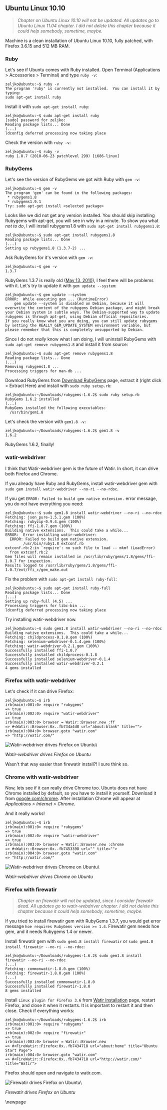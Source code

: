 ## Ubuntu Linux 10.10

> *Chapter on Ubuntu Linux 10.10 will not be updated. All updates go to Ubuntu Linux 11.04 chapter. I did not delete this chapter because it could help somebody, sometime, maybe.*

Machine is a clean installation of Ubuntu Linux 10.10, fully patched, with Firefox 3.6.15 and 512 MB RAM.

### Ruby

Let's see if Ubuntu comes with Ruby installed. Open Terminal (Applications > Accessories > Terminal) and type `ruby -v`:

    zeljko@ubuntu:~$ ruby -v
    The program 'ruby' is currently not installed.  You can install it by typing:
    sudo apt-get install ruby

Install it with `sudo apt-get install ruby`:

    zeljko@ubuntu:~$ sudo apt-get install ruby
    [sudo] password for zeljko: 
    Reading package lists... Done
    (...)
    ldconfig deferred processing now taking place

Check the version with `ruby -v`:

    zeljko@ubuntu:~$ ruby -v
    ruby 1.8.7 (2010-06-23 patchlevel 299) [i686-linux]

### RubyGems

Let's see the version of RubyGems we got with Ruby with `gem -v`:

    zeljko@ubuntu:~$ gem -v
    The program 'gem' can be found in the following packages:
     * rubygems1.8
     * rubygems1.9.1
    Try: sudo apt-get install <selected package>

Looks like we did not get any version installed. You should skip installing Rubygems with apt-get, you will see in why in a minute. To show you what *not to do*, I will install rubygems1.8 with `sudo apt-get install rubygems1.8`:

    zeljko@ubuntu:~$ sudo apt-get install rubygems1.8
    Reading package lists... Done
    (...)
    Setting up rubygems1.8 (1.3.7-2) ...

Ask RubyGems for it's version with `gem -v`:

    zeljko@ubuntu:~$ gem -v
    1.3.7

RubyGems 1.3.7 is really old ([May 13, 2010][137]), I feel there will be problems with it. Let's try to update it with `gem update --system`:

    zeljko@ubuntu:~$ gem update --system
    ERROR:  While executing gem ... (RuntimeError)
        gem update --system is disabled on Debian, because it will overwrite the content of the rubygems Debian package, and might break your Debian system in subtle ways. The Debian-supported way to update rubygems is through apt-get, using Debian official repositories.
    If you really know what you are doing, you can still update rubygems by setting the REALLY_GEM_UPDATE_SYSTEM environment variable, but please remember that this is completely unsupported by Debian.

Since I do not *really* know what I am doing, I will uninstall RubyGems with `sudo apt-get remove rubygems1.8` and install it from source:

    zeljko@ubuntu:~$ sudo apt-get remove rubygems1.8
    Reading package lists... Done
    (...)
    Removing rubygems1.8 ...
    Processing triggers for man-db ...

Download RubyGems from [Download RubyGems][gems] page, extract it (right click > Extract Here) and install with `sudo ruby setup.rb`:

    zeljko@ubuntu:~/Downloads/rubygems-1.6.2$ sudo ruby setup.rb 
    RubyGems 1.6.2 installed
    (...)
    RubyGems installed the following executables:
      /usr/bin/gem1.8

Let's check the version with `gem1.8 -v`:

    zeljko@ubuntu:~/Downloads/rubygems-1.6.2$ gem1.8 -v
    1.6.2

RubyGems 1.6.2, finally!

### watir-webdriver

I think that Watir-webdriver gem is the future of Watir. In short, it can drive both Firefox and Chrome.

If you already have Ruby and RubyGems, install watir-webdriver gem with `sudo gem install watir-webdriver --no-ri --no-rdoc`.

If you get `ERROR: Failed to build gem native extension.` error message, you do not have everything you need:

    zeljko@ubuntu:~$ sudo gem1.8 install watir-webdriver --no-ri --no-rdoc
    Fetching: json_pure-1.5.1.gem (100%)
    Fetching: rubyzip-0.9.4.gem (100%)
    Fetching: ffi-1.0.7.gem (100%)
    Building native extensions.  This could take a while...
    ERROR:  Error installing watir-webdriver:
      ERROR: Failed to build gem native extension.
            /usr/bin/ruby1.8 extconf.rb
    extconf.rb:2:in `require': no such file to load -- mkmf (LoadError)
      from extconf.rb:2
    Gem files will remain installed in /usr/lib/ruby/gems/1.8/gems/ffi-1.0.7 for inspection.
    Results logged to /usr/lib/ruby/gems/1.8/gems/ffi-1.0.7/ext/ffi_c/gem_make.out

Fix the problem with `sudo apt-get install ruby-full`:

    zeljko@ubuntu:~$ sudo apt-get install ruby-full
    Reading package lists... Done
    (...)
    Setting up ruby-full (4.5) ...
    Processing triggers for libc-bin ...
    ldconfig deferred processing now taking place

Try installing watir-webdriver now.

    zeljko@ubuntu:~$ sudo gem1.8 install watir-webdriver --no-ri --no-rdoc
    Building native extensions.  This could take a while...
    Fetching: childprocess-0.1.8.gem (100%)
    Fetching: selenium-webdriver-0.1.4.gem (100%)
    Fetching: watir-webdriver-0.2.1.gem (100%)
    Successfully installed ffi-1.0.7
    Successfully installed childprocess-0.1.8
    Successfully installed selenium-webdriver-0.1.4
    Successfully installed watir-webdriver-0.2.1
    4 gems installed

### Firefox with watir-webdriver

Let's check if it can drive Firefox:

    zeljko@ubuntu:~$ irb
    irb(main):001:0> require "rubygems"
    => true
    irb(main):002:0> require "watir-webdriver"
    => true
    irb(main):003:0> browser = Watir::Browser.new :ff
    => #<Watir::Browser:0x..fb734a4d8 url="about:blank" title="">
    irb(main):004:0> browser.goto "watir.com"
    => "http://watir.com/"

![Watir-webdriver drives Firefox on Ubuntu](https://github.com/zeljkofilipin/watirbook/raw/master/images/ubuntu-webdriver-firefox.jpg)\

*Watir-webdriver drives Firefox on Ubuntu*

Wasn't that way easier than firewatir install?! I sure think so.

### Chrome with watir-webdriver

Now, lets see if it can really drive Chrome too. Ubuntu does not have Chrome installed by default, so you have to install it yourself. Download it from [google.com/chrome](http://www.google.com/chrome). After installation Chrome will appear at *Applications > Internet > Chrome*.

And it really works!

    zeljko@ubuntu:~$ irb
    irb(main):001:0> require "rubygems"
    => true
    irb(main):002:0> require "watir-webdriver"
    => true
    irb(main):003:0> browser = Watir::Browser.new :chrome
    => #<Watir::Browser:0x..fb7453398 url="" title="">
    irb(main):004:0> browser.goto "watir.com"
    => "http://watir.com/"


![Watir-webdriver drives Chrome on Ubuntu](https://github.com/zeljkofilipin/watirbook/raw/master/images/ubuntu-webdriver-chrome.jpg)\

*Watir-webdriver drives Chrome on Ubuntu*

### Firefox with firewatir

> *Chapter on firewatir will not be updated, since I consider firewatir dead. All updates go to watir-webdriver chapter. I did not delete this chapter because it could help somebody, sometime, maybe.*

If you tried to install firewatir gem with RubyGems 1.3.7, you would get error message `hoe requires RubyGems version >= 1.4`. Firewatir gem needs hoe gem, and it needs Rubygems 1.4 or newer.

Install firewatir gem with `sudo gem1.8 install firewatir` or
`sudo gem1.8 install firewatir --no-ri --no-rdoc`:

    zeljko@ubuntu:~/Downloads/rubygems-1.6.2$ sudo gem1.8 install firewatir --no-ri --no-rdoc
    (...)
    Fetching: commonwatir-1.8.0.gem (100%)
    Fetching: firewatir-1.8.0.gem (100%)
    (...)
    Successfully installed commonwatir-1.8.0
    Successfully installed firewatir-1.8.0
    8 gems installed

Install `Linux plugin for Firefox 3.6` from [Watir Installation][watir] page, restart Firefox, and close it when it restarts. It is important to restart it and then close. Check if everything works:

    zeljko@ubuntu:~/Downloads/rubygems-1.6.2$ irb
    irb(main):001:0> require "rubygems"
    => true
    irb(main):002:0> require "firewatir"
    => true
    irb(main):003:0> browser = Watir::Browser.new
    => #<FireWatir::Firefox:0x..fb7434718 url="about:home" title="Ubuntu Start Page">
    irb(main):004:0> browser.goto "watir.com"
    => #<FireWatir::Firefox:0x..fb7434718 url="http://watir.com/" title="Watir">

Firefox should open and navigate to watir.com.

![Firewatir drives Firefox on Ubuntu](https://github.com/zeljkofilipin/watirbook/raw/master/images/ubuntu-firewatir.jpg)\

*Firewatir drives Firefox on Ubuntu*

[137]: https://rubygems.org/gems/rubygems-update/versions
[gems]: https://rubygems.org/pages/download
[watir]: http://watir.com/installation/

\newpage

